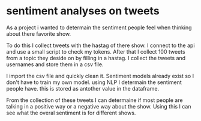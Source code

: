 # sentiment analyses on tweets 

As a project i wanted to determain the sentiment people feel when thinking about there favorite show.

To do this I collect tweets with the hastag of there show. I connect to the api and use a small script to check my tokens. After that I collect  100 tweets from a topic they deside on by filling in a hastag. I collect the tweets and usernames and store them in a csv file.

I import the csv file and quickly clean it. Sentiment models already exist so I don't have to train my own model. using NLP I determain the sentiment people have. this is stored as antother value in the dataframe.

From the collection of these tweets I can determaine if most people are talking in a positive way or a negative way about the show. Using this I can see what the overal sentiment is for different shows.

![]()
